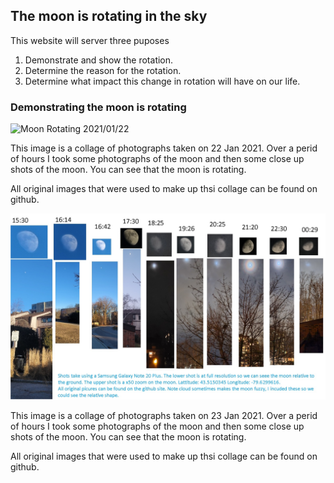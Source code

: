 ## The moon is rotating in the sky

This website will server three puposes

1. Demonstrate and show the rotation.
2. Determine the reason for the rotation.
3. Determine what impact this change in rotation will have on our life.

### Demonstrating the moon is rotating

![Moon Rotating 2021/01/22](/img/MoonRotating20210122.png)

This image is a collage of photographs taken on 22 Jan 2021.
Over a perid of hours I took some photographs of the moon and then some close up shots of the moon.
You can see that the moon is rotating.

All original images that were used to make up thsi collage can be found on github.

![Moon Rotating 2021/01/23](/img/MoonRotation20210123.jpg)


This image is a collage of photographs taken on 23 Jan 2021.
Over a perid of hours I took some photographs of the moon and then some close up shots of the moon.
You can see that the moon is rotating.

All original images that were used to make up thsi collage can be found on github.
